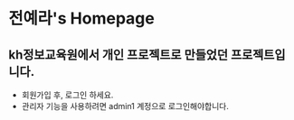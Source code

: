 # 전예라's Homepage

## kh정보교육원에서 개인 프로젝트로 만들었던 프로젝트입니다.
- 회원가입 후, 로그인 하세요.
- 관리자 기능을 사용하려면 admin1 계정으로 로그인해야합니다.